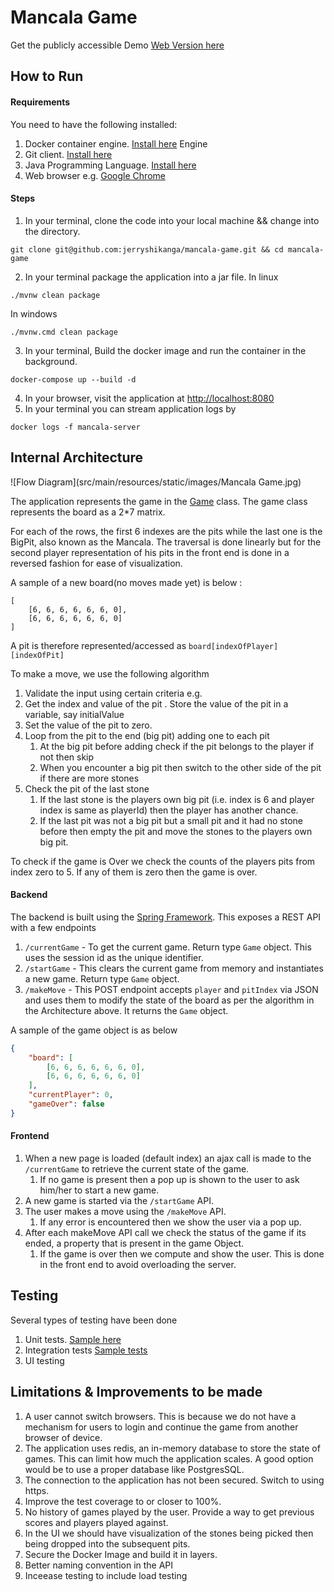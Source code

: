 # Mancala Game

Get the publicly accessible Demo [Web Version here](http://159.65.113.98:8080)

## How to Run
#### Requirements
You need to have the following installed:
1. Docker container engine. [Install here](https://docs.docker.com/engine/install/ubuntu/) Engine
2. Git client. [Install here](https://git-scm.com/book/en/v2/Getting-Started-Installing-Git)
3. Java Programming Language. [Install here](https://www.java.com/en/download/help/download_options.html)
4. Web browser e.g. [Google Chrome](https://www.google.com/chrome/)

#### Steps
1. In your terminal, clone the code into your local machine && change into the directory.
```shell
git clone git@github.com:jerryshikanga/mancala-game.git && cd mancala-game
```
2. In your terminal package the application into a jar file. In linux
```shell
./mvnw clean package
```
In windows
```shell
./mvnw.cmd clean package
```
3. In your terminal, Build the docker image and run the container in the background.
```shell
docker-compose up --build -d
```
4. In your browser, visit the application  at [http://localhost:8080](http://localhost:8080)
5. In your terminal you can stream application logs by
```shell
docker logs -f mancala-server
```

## Internal Architecture

![Flow Diagram](src/main/resources/static/images/Mancala Game.jpg)

The application represents the game in the [Game](https://github.com/jerryshikanga/mancala-game/blob/master/src/main/java/com/shikanga/mancala/businesslogic/Game.java) class.
The game class represents the board as a 2*7 matrix. 

For each of the rows, the first 6 indexes are the pits while the last one is the BigPit, also known as the Mancala.
The traversal is done linearly but for the second player representation of his pits in the front end is done in a reversed fashion for ease of visualization.

A sample of a new board(no moves made yet) is below :

```shell
[
    [6, 6, 6, 6, 6, 6, 0],
    [6, 6, 6, 6, 6, 6, 0]
]
```
A pit is therefore represented/accessed as `board[indexOfPlayer][indexOfPit]`

To make a move, we use the following algorithm
1. Validate the input using certain criteria e.g.
2. Get the index and value of the pit . Store the value of the pit in a variable, say initialValue
3. Set the value of the pit to zero.
4. Loop from the pit to the end (big pit) adding one to each pit
   1. At the big pit before adding check if the pit belongs to the player if not then skip
   2. When you encounter a big pit then switch to the other side of the pit if there are more stones
5. Check the pit of the last stone
   1. If the last stone is the players own big pit (i.e. index is 6 and player index is same as playerId) then the player has another chance.
   2. If the last pit was not a big pit but a small pit and it had no stone before then empty the pit and move the stones to the players own big pit.

To check if the game is Over we check the counts of the players pits from index zero to 5. If any of them is zero then the game is over.

#### Backend
The backend is built using the [Spring Framework](https://spring.io).
This exposes a REST API with a few endpoints
1. `/currentGame` - To get the current game. Return type `Game` object. This uses the session id as the unique identifier.
2. `/startGame` - This clears the current game from memory and instantiates a new game. Return type `Game` object.
3. `/makeMove` - This POST endpoint accepts `player` and `pitIndex` via JSON and uses them to modify the state of the board as per the algorithm in the Architecture above. It returns the `Game` object.

A sample of the game object is as below
```json
{
    "board": [
        [6, 6, 6, 6, 6, 6, 0],
        [6, 6, 6, 6, 6, 6, 0]
    ],
    "currentPlayer": 0,
    "gameOver": false
}
```

#### Frontend
1. When a new page is loaded (default index) an ajax call is made to the `/currentGame` to retrieve the current state of the game. 
   1. If no game is present then a pop up is shown to the user to ask him/her to start a new game.
2. A new game is started via the `/startGame` API. 
3. The user makes a move using the `/makeMove` API. 
   1. If any error is encountered then we show the user via a pop up.
4. After each makeMove API call we check the status of the game if its ended, a property that is present in the game Object.
   1. If the game is over then we compute and show the user. This is done in the front end to avoid overloading the server.


## Testing
Several types of testing have been done
1. Unit tests. [Sample here](https://github.com/jerryshikanga/mancala-game/blob/master/src/test/java/com/shikanga/mancala/GameTests.java)
2. Integration tests [Sample tests](https://github.com/jerryshikanga/mancala-game/blob/master/src/test/java/com/shikanga/mancala/MancalaApplicationTests.java)
3. UI testing


## Limitations & Improvements to be made
1. A user cannot switch browsers. This is because we do not have a mechanism for users to login and continue the game from another browser of device.
2. The application uses redis, an in-memory database to store the state of games. This can limit how much the application scales. A good option would be to use a proper database like PostgresSQL.
3. The connection to the application has not been secured. Switch to using https.
4. Improve the test coverage to or closer to 100%.
5. No history of games played by the user. Provide a way to get previous scores and players played against.
6. In the UI we should have visualization of the stones being picked then being dropped into the subsequent pits.
7. Secure the Docker Image and build it in layers.
8. Better naming convention in the API
9. Inceease testing to include load testing